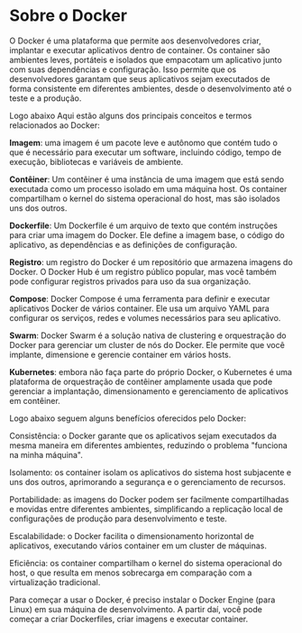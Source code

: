 # Sobre o Docker

O Docker é uma plataforma que permite aos desenvolvedores criar, implantar e executar aplicativos dentro de container. Os container são ambientes leves, portáteis e isolados que empacotam um aplicativo junto com suas dependências e configuração. Isso permite que os desenvolvedores garantam que seus aplicativos sejam executados de forma consistente em diferentes ambientes, desde o desenvolvimento até o teste e a produção.

Logo abaixo Aqui estão alguns dos principais conceitos e termos relacionados ao Docker:

**Imagem**: uma imagem é um pacote leve e autônomo que contém tudo o que é necessário para executar um software, incluindo código, tempo de execução, bibliotecas e variáveis de ambiente.

**Contêiner**: Um contêiner é uma instância de uma imagem que está sendo executada como um processo isolado em uma máquina host. Os container compartilham o kernel do sistema operacional do host, mas são isolados uns dos outros.

**Dockerfile**: Um Dockerfile é um arquivo de texto que contém instruções para criar uma imagem do Docker. Ele define a imagem base, o código do aplicativo, as dependências e as definições de configuração.

**Registro**: um registro do Docker é um repositório que armazena imagens do Docker. O Docker Hub é um registro público popular, mas você também pode configurar registros privados para uso da sua organização.

**Compose**: Docker Compose é uma ferramenta para definir e executar aplicativos Docker de vários container. Ele usa um arquivo YAML para configurar os serviços, redes e volumes necessários para seu aplicativo.

**Swarm**: Docker Swarm é a solução nativa de clustering e orquestração do Docker para gerenciar um cluster de nós do Docker. Ele permite que você implante, dimensione e gerencie container em vários hosts.

**Kubernetes**: embora não faça parte do próprio Docker, o Kubernetes é uma plataforma de orquestração de contêiner amplamente usada que pode gerenciar a implantação, dimensionamento e gerenciamento de aplicativos em contêiner.

Logo abaixo seguem alguns benefícios oferecidos pelo Docker: 

Consistência: o Docker garante que os aplicativos sejam executados da mesma maneira em diferentes ambientes, reduzindo o problema "funciona na minha máquina".

Isolamento: os container isolam os aplicativos do sistema host subjacente e uns dos outros, aprimorando a segurança e o gerenciamento de recursos.

Portabilidade: as imagens do Docker podem ser facilmente compartilhadas e movidas entre diferentes ambientes, simplificando a replicação local de configurações de produção para desenvolvimento e teste.

Escalabilidade: o Docker facilita o dimensionamento horizontal de aplicativos, executando vários container em um cluster de máquinas.

Eficiência: os container compartilham o kernel do sistema operacional do host, o que resulta em menos sobrecarga em comparação com a virtualização tradicional.

Para começar a usar o Docker, é preciso instalar o Docker Engine (para Linux) em sua máquina de desenvolvimento. A partir daí, você pode começar a criar Dockerfiles, criar imagens e executar container.
